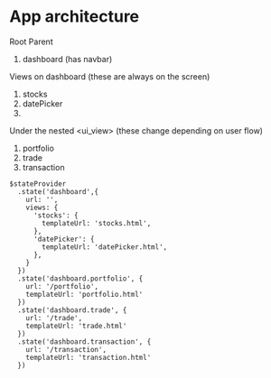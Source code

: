 # App architecture

Root Parent
1. dashboard (has navbar)

Views on dashboard (these are always on the screen)
1. stocks
2. datePicker
3. <ui-view></ui-view>

Under the nested <ui_view> (these change depending on user flow)
1. portfolio
2. trade
3. transaction

```
$stateProvider
  .state('dashboard',{
    url: '',
    views: {
      'stocks': {
        templateUrl: 'stocks.html',
      },
      'datePicker': {
        templateUrl: 'datePicker.html',
      },
    }
  })
  .state('dashboard.portfolio', {
    url: '/portfolio',
    templateUrl: 'portfolio.html'
  })
  .state('dashboard.trade', {
    url: '/trade',
    templateUrl: 'trade.html'
  })
  .state('dashboard.transaction', {
    url: '/transaction',
    templateUrl: 'transaction.html'
  })
```
